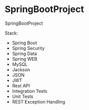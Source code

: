 # SpringBootProject
SpringBootProject

Stack:
- Spring Boot
- Spring Security
- Spring Data
- Spring WEB
- MySQL
- Jackson
- JSON
- JWT
- Rest API
- Integration Tests
- Unit Tests
- REST Exception Handling
  
